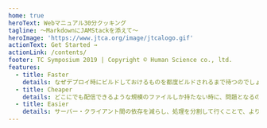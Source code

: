 ```yaml
---
home: true
heroText: Webマニュアル30分クッキング
tagline: 〜MarkdownにJAMStackを添えて〜
heroImage: 'https://www.jtca.org/image/jtcalogo.gif'
actionText: Get Started →
actionLink: /contents/
footer: TC Symposium 2019 | Copyright © Human Science co., ltd.
features:
  - title: Faster
    details: なぜデプロイ時にビルドしておけるものを都度ビルドされるまで待つのでしょうか？　最初の1バイトにかかる時間を最小化するのに、事前にビルドされCDNでホスティングされるファイルより優れたものはありません。
  - title: Cheaper
    details: どこにでも配信できるような規模のファイルしか持たない時に、問題となるのはいかに多くの場所で配信を行うかと言うことです。CDNはその際に最適なサービスで、そして大抵の場合はホスティングをスケールすることができます。
  - title: Easier
    details: サーバー・クライアント間の依存を減らし、処理を分割して行くことで、より開発とデバッグに集中することができます。また、CMSやサイトジェネレータの選択肢が拡大することで、コンテンツとマーケティングの二つのスタックをメンテナンスする必要性をなくすことができます。
---
```

